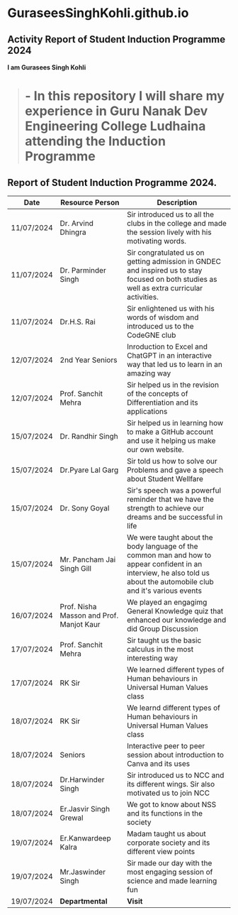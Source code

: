 # GuraseesSinghKohli.github.io
## Activity Report of Student Induction Programme 2024

**I am Gurasees Singh Kohli** 
> # - **In this repository I will share my experience in Guru Nanak Dev Engineering College Ludhaina attending the Induction Programme**
## Report of Student Induction Programme 2024. 

| Date | Resource Person | Description |
| ---- | --------------- | ----------- |
| 11/07/2024 | Dr. Arvind Dhingra | Sir introduced us to all the clubs in the college and made the session lively with his motivating words. |
| 11/07/2024 | Dr. Parminder Singh | Sir congratulated us on getting admission in GNDEC and inspired us to stay focused on both studies as well as extra curricular activities. |
| 11/07/2024 | Dr.H.S. Rai | Sir enlightened us with his words of wisdom and introduced us to the CodeGNE club |
| 12/07/2024 | 2nd Year Seniors | Inroduction to Excel and ChatGPT in an interactive way that led us to learn in an amazing way |
| 12/07/2024 | Prof. Sanchit Mehra| Sir helped us in the revision of the concepts of Differentiation and its applications |
| 15/07/2024 | Dr. Randhir Singh | Sir helped us in learning how to make a GitHub account and use it helping us make our own website. |
| 15/07/2024 | Dr.Pyare Lal Garg | Sir told us how to solve our Problems and gave a speech about Student Wellfare |
| 15/07/2024 | Dr. Sony Goyal | Sir's speech was a powerful reminder that we have the strength to achieve our dreams and be successful in life |
| 15/07/2024 | Mr. Pancham Jai Singh Gill | We were taught about the body language of the common man and how to appear confident in an interview, he also told us about the automobile club and it's various events |
|  16/07/2024 | Prof. Nisha Masson and Prof. Manjot Kaur | We played an engagimg General Knowledge quiz that enhanced our knowledge and did Group Discussion |
|17/07/2024 | Prof. Sanchit Mehra | Sir taught us the basic calculus in the most interesting way  |
|17/07/2024 | RK Sir | We learned different types of Human behaviours in Universal Human Values class |
|18/07/2024 | RK Sir | We learnd different types of Human behaviours in  Universal Human Values class |
|18/07/2024| Seniors | Interactive peer to peer session about introduction to Canva and its uses |
|18/07/2024| Dr.Harwinder Singh | Sir introduced us to NCC and its different wings. Sir also motivated us to join NCC |
|18/07/2024| Er.Jasvir Singh Grewal | We got to know about NSS and its functions in the society |
|19/07/2024|Er.Kanwardeep Kalra| Madam taught us about corporate society and its different view points |
|19/07/2024| Mr.Jaswinder Singh | Sir made our day with the most engaging session of science and made learning fun |
|19/07/2024| **Departmental** | **Visit** |